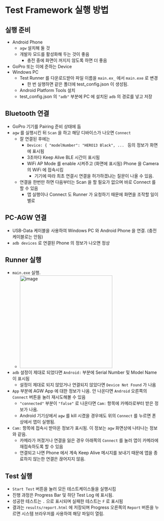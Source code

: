 # Test Framework 실행 방법

## 실행 준비
* Android Phone
  * `agw` 설치해 둘 것
  * 개발자 모드를 활성화해 두는 것이 좋음
    * 충전 중에 화면이 꺼지지 않도록 하면 더 좋음
* GoPro 또는 이에 준하는 Device
* Windows PC
  * Test Runner 를 다운로드받아 파일 이름을 `main.ex_` 에서 `main.exe` 로 변경
    * 한 번 실행하면 같은 폴더에 test_config.json 이 생성됨. 
  * Android Platform Tools 설치
  * test_config.json 의 `"adb"` 부분에 PC 에 설치된 `adb` 의 경로를 넣고 저장
 
## Bluetooth 연결
* GoPro 기기를 Pairing 준비 상태에 둠
* `agw` 를 실행시킨 뒤 `Scan` 을 하고 해당 디바이스가 나오면 `Connect`
  * 잘 연결된 후에는
    * `Device: { "modelNumber": "HERO13 Black", ... ` 등의 정보가 화면에 표시됨
    * 3초마다 Keep Alive BLE 시간이 표시됨
    * WiFi AP Mode 를 enable 시켜주고 (화면에 표시됨) Phone 을 Camera 의 WiFi 에 접속시킴
      * 기기에 따라 최초 연결시 연결을 허가하겠냐는 질문이 나올 수 있음.
  * 연결을 한번만 하면 다음부터는 Scan 을 할 필요가 없으며 바로 Connect 를 할 수 있음
    * 앱 실행이나 Connect 도 Runner 가 요청하기 때문에 화면을 조작할 일이 별로 

## PC-AGW 연결
* USB-Data 케이블을 사용하여 Windows PC 와 Android Phone 을 연결. (충전 케이블로는 안됨)
* `adb devices` 로 연결된 Phone 의 정보가 나오면 정상

## Runner 실행
* `main.exe` 실행.
   * <img width="300" alt="image" src="https://github.com/user-attachments/assets/6572c8dc-dea3-4bbf-9fdd-2d7043296cdf" />
* `adb` 설정이 제대로 되었다면 `Android:` 부분에 Serial Number 및 Model Name 이 표시됨
  * 설정이 제대로 되지 않았거나 연결되지 않았다면 `Device Not Found` 가 나옴
* `App` 부분에 AGW App 에 대한 정보가 나옴. 안 나온다면 `Android` 오른쪽의 `Connect` 버튼을 눌러 재시도해볼 수 있음
  * `"connected"` 부분이 `"false"` 로 나온다면 `Cam:` 항목에 카메라로부터 받은 정보가 나옴. 
  * Android 기기상에서 `agw` 를 kill 시켰을 경우에도 위의 `Connect` 를 누르면 폰 상에서 앱이 실행됨.
* `Cam:` 항목에 접속시 받아온 정보가 표시됨. 이 정보는 `agw` 화면상에 나타나는 정보와 같음.
  * 카메라가 꺼졌거나 연결을 잃은 경우 아래쪽의 `Connect` 를 눌러 앱이 카메라에 재접속하도록 할 수 있음
  * 연결되고 나면 Phone 에서 계속 Keep Alive 메시지를 보내기 때문에 앱을 종료하지 않는한 연결은 끊어지지 않음.
 
## Test 실행
* `Start Test` 버튼을 눌러 모든 테스트케이스들을 실행시킴
* 진행 과정은 Progress Bar 및 하단 Test Log 에 표시됨.
* 성공한 테스트는 `.` 으로 표시되며 실패한 테스트는 `F` 로 표시됨
* 결과는 `results/report.html` 에 저장되며 Progress 오른쪽의 `Report` 버튼을 누르면 시스템 브라우저를 사용하여 해당 파일이 열림.
